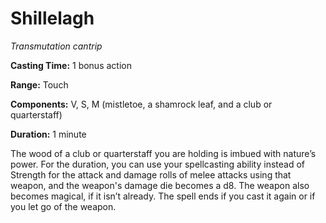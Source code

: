 <title>Shillelagh</title>

# Shillelagh

_Transmutation cantrip_

**Casting Time:** 1 bonus action

**Range:** Touch

**Components:** V, S, M (mistletoe, a
shamrock leaf, and a club or quarterstaff)

**Duration:** 1 minute

The wood of a club or quarterstaff you are
holding is imbued with nature’s power. For
the duration, you can use your spellcasting
ability instead of Strength for the attack
and damage rolls of melee attacks using that
weapon, and the weapon's damage die becomes a
d8. The weapon also becomes magical, if it
isn’t already. The spell ends if you cast it
again or if you let go of the
weapon.



